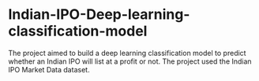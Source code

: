 # Indian-IPO-Deep-learning-classification-model
The project aimed to build a deep learning classification model to predict whether an Indian IPO will list at a profit or not. The project used the Indian IPO Market Data dataset. 
